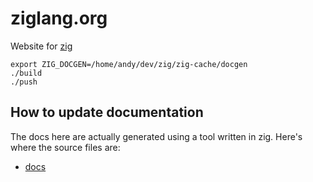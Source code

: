 # ziglang.org

Website for [zig](https://github.com/andrewrk/zig)

```
export ZIG_DOCGEN=/home/andy/dev/zig/zig-cache/docgen
./build
./push
```

## How to update documentation

The docs here are actually generated using a
tool written in zig. Here's where the source files are:
 * [docs](https://github.com/zig-lang/zig/blob/master/doc/langref.html.in)
